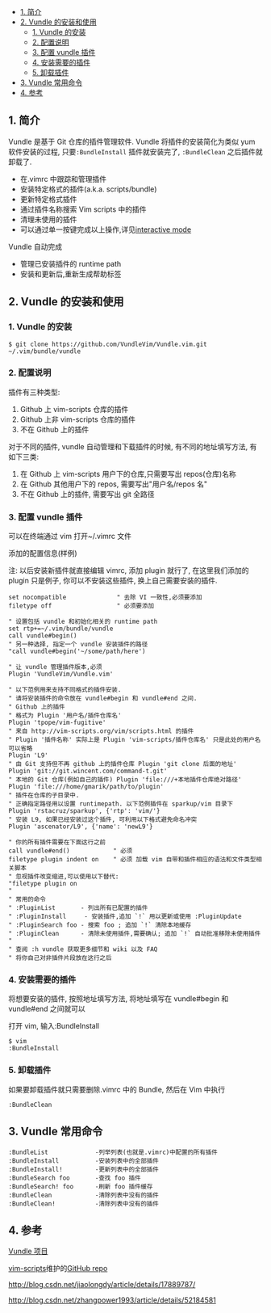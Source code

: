 
<!-- @import "[TOC]" {cmd="toc" depthFrom=1 depthTo=6 orderedList=false} -->

<!-- code_chunk_output -->

- [1. 简介](#1-简介)
- [2. Vundle 的安装和使用](#2-vundle-的安装和使用)
  - [1. Vundle 的安装](#1-vundle-的安装)
  - [2. 配置说明](#2-配置说明)
  - [3. 配置 vundle 插件](#3-配置-vundle-插件)
  - [4. 安装需要的插件](#4-安装需要的插件)
  - [5. 卸载插件](#5-卸载插件)
- [3. Vundle 常用命令](#3-vundle-常用命令)
- [4. 参考](#4-参考)

<!-- /code_chunk_output -->
## 1. 简介

Vundle 是基于 Git 仓库的插件管理软件. Vundle 将插件的安装简化为类似 yum 软件安装的过程, 只要`:BundleInstall` 插件就安装完了, `:BundleClean` 之后插件就卸载了.

- 在.vimrc 中跟踪和管理插件
- 安装特定格式的插件(a.k.a. scripts/bundle)
- 更新特定格式插件
- 通过插件名称搜索 Vim scripts 中的插件
- 清理未使用的插件
- 可以通过单一按键完成以上操作,详见[interactive mode](https://github.com/VundleVim/Vundle.vim/blob/v0.10.2/doc/vundle.txt#L319-L360)

Vundle 自动完成

- 管理已安装插件的 runtime path
- 安装和更新后,重新生成帮助标签

## 2. Vundle 的安装和使用

### 1. Vundle 的安装

```
$ git clone https://github.com/VundleVim/Vundle.vim.git  ~/.vim/bundle/vundle
```

### 2. 配置说明

插件有三种类型:

1. Github 上 vim-scripts 仓库的插件
2. Github 上非 vim-scripts 仓库的插件
3. 不在 Github 上的插件

对于不同的插件, vundle 自动管理和下载插件的时候, 有不同的地址填写方法, 有如下三类:

1. 在 Github 上 vim-scripts 用户下的仓库,只需要写出 repos(仓库)名称
2. 在 Github 其他用户下的 repos, 需要写出"用户名/repos 名"
3. 不在 Github 上的插件, 需要写出 git 全路径

### 3. 配置 vundle 插件

可以在终端通过 vim 打开~/.vimrc 文件

添加的配置信息(样例)

注: 以后安装新插件就直接编辑 vimrc, 添加 plugin 就行了, 在这里我们添加的 plugin 只是例子, 你可以不安装这些插件, 换上自己需要安装的插件.

```
set nocompatible              " 去除 VI 一致性,必须要添加
filetype off                  " 必须要添加

" 设置包括 vundle 和初始化相关的 runtime path
set rtp+=~/.vim/bundle/vundle
call vundle#begin()
" 另一种选择, 指定一个 vundle 安装插件的路径
"call vundle#begin('~/some/path/here')

" 让 vundle 管理插件版本,必须
Plugin 'VundleVim/Vundle.vim'

" 以下范例用来支持不同格式的插件安装.
" 请将安装插件的命令放在 vundle#begin 和 vundle#end 之间.
" Github 上的插件
" 格式为 Plugin '用户名/插件仓库名'
Plugin 'tpope/vim-fugitive'
" 来自 http://vim-scripts.org/vim/scripts.html 的插件
" Plugin '插件名称' 实际上是 Plugin 'vim-scripts/插件仓库名' 只是此处的用户名可以省略
Plugin 'L9'
" 由 Git 支持但不再 github 上的插件仓库 Plugin 'git clone 后面的地址'
Plugin 'git://git.wincent.com/command-t.git'
" 本地的 Git 仓库(例如自己的插件) Plugin 'file:///+本地插件仓库绝对路径'
Plugin 'file:///home/gmarik/path/to/plugin'
" 插件在仓库的子目录中.
" 正确指定路径用以设置 runtimepath. 以下范例插件在 sparkup/vim 目录下
Plugin 'rstacruz/sparkup', {'rtp': 'vim/'}
" 安装 L9, 如果已经安装过这个插件, 可利用以下格式避免命名冲突
Plugin 'ascenator/L9', {'name': 'newL9'}

" 你的所有插件需要在下面这行之前
call vundle#end()            " 必须
filetype plugin indent on    " 必须 加载 vim 自带和插件相应的语法和文件类型相关脚本
" 忽视插件改变缩进,可以使用以下替代:
"filetype plugin on
"
" 常用的命令
" :PluginList       - 列出所有已配置的插件
" :PluginInstall     - 安装插件,追加 `!` 用以更新或使用 :PluginUpdate
" :PluginSearch foo - 搜索 foo ; 追加 `!` 清除本地缓存
" :PluginClean      - 清除未使用插件,需要确认; 追加 `!` 自动批准移除未使用插件
"
" 查阅 :h vundle 获取更多细节和 wiki 以及 FAQ
" 将你自己对非插件片段放在这行之后
```

### 4. 安装需要的插件

将想要安装的插件, 按照地址填写方法, 将地址填写在 vundle#begin 和 vundle#end 之间就可以

打开 vim, 输入:BundleInstall

```
$ vim
:BundleInstall
```

### 5. 卸载插件

如果要卸载插件就只需要删除.vimrc 中的 Bundle, 然后在 Vim 中执行

```
:BundleClean
```

## 3. Vundle 常用命令

```
:BundleList             -列举列表(也就是.vimrc)中配置的所有插件
:BundleInstall          -安装列表中的全部插件
:BundleInstall!         -更新列表中的全部插件
:BundleSearch foo       -查找 foo 插件
:BundleSearch! foo      -刷新 foo 插件缓存
:BundleClean            -清除列表中没有的插件
:BundleClean!           -清除列表中没有的插件
```

## 4. 参考

[Vundle 项目](https://github.com/gmarik/vundle)

[vim-scripts](http://vim-scripts.org/)维护的[GitHub repo](https://github.com/vim-scripts)

http://blog.csdn.net/jiaolongdy/article/details/17889787/

http://blog.csdn.net/zhangpower1993/article/details/52184581
